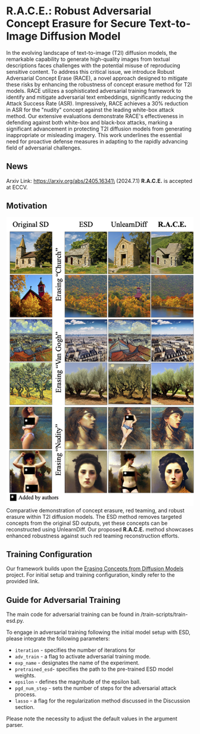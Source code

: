 # R.A.C.E.: Robust Adversarial Concept Erasure for Secure Text-to-Image Diffusion Model
 
In the evolving landscape of text-to-image (T2I) diffusion models, the remarkable capability to generate high-quality images from textual descriptions faces challenges with the potential misuse of reproducing sensitive content. To address this critical issue, we introduce Robust Adversarial Concept Erase (RACE), a novel approach designed to mitigate these risks by enhancing the robustness of concept erasure method for T2I models. RACE utilizes a sophisticated adversarial training framework to identify and mitigate adversarial text embeddings, significantly reducing the Attack Success Rate (ASR). Impressively, RACE achieves a 30\% reduction in ASR for the "nudity" concept against the leading white-box attack method. Our extensive evaluations demonstrate RACE's effectiveness in defending against both white-box and black-box attacks, marking a significant advancement in protecting T2I diffusion models from generating inappropriate or misleading imagery. 
This work underlines the essential need for proactive defense measures in adapting to the rapidly advancing field of adversarial challenges.

## News
Arxiv Link: https://arxiv.org/abs/2405.16341\
(2024.7.1) **R.A.C.E.** is accepted at ECCV.


## Motivation
![Figure 1](images/fig1.png)
Comparative demonstration of concept erasure, red teaming, and robust erasure within T2I diffusion models. The ESD method removes targeted concepts from the original SD outputs, yet these concepts can be reconstructed using UnlearnDiff. Our proposed **R.A.C.E.** method showcases enhanced robustness against such red teaming reconstruction efforts.


## Training Configuration 
Our framework builds upon the [Erasing Concepts from Diffusion Models](https://github.com/rohitgandikota/erasing) project. For initial setup and training configuration, kindly refer to the provided link.


## Guide for Adversarial Training
The main code for adversarial training can be found in /train-scripts/train-esd.py.

To engage in adversarial training following the initial model setup with ESD, please integrate the following parameters:
* `iteration` - specifies the number of iterations for 
* `adv_train` - a flag to activate adversarial training mode.
* `exp_name` - designates the name of the experiment.
* `pretrained_esd`- specifies the path to the pre-trained ESD model weights.
* `epsilon` - defines the magnitude of the epsilon ball.
* `pgd_num_step` - sets the number of steps for the adversarial attack process.
* `lasso` - a flag for the regularization method discussed in the Discussion section.

Please note the necessity to adjust the default values in the argument parser.
